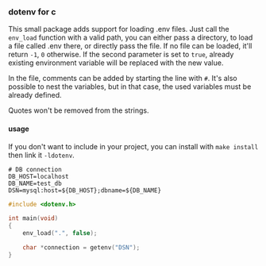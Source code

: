 ### dotenv for c

This small package adds support for loading .env files.
Just call the `env_load` function with a valid path, you can either pass a directory,
to load a file called .env there, or directly pass the file. If no file can be
loaded, it'll return `-1`, `0` otherwise. If the second parameter is set to `true`,
already existing environment variable will be replaced with the new value.

In the file, comments can be added by starting the line with `#`.
It's also possible to nest the variables, but in that case, the used variables must be already defined.

Quotes won't be removed from the strings.

#### usage

If you don't want to include in your project, you can install with `make install` then link it `-ldotenv`.


```
# DB connection
DB_HOST=localhost
DB_NAME=test_db
DSN=mysql:host=${DB_HOST};dbname=${DB_NAME}
```

```c
#include <dotenv.h>

int main(void)
{
    env_load(".", false);

    char *connection = getenv("DSN");
}
```

